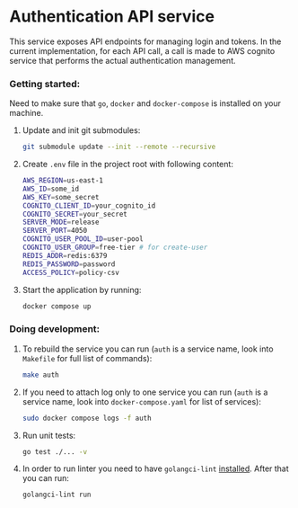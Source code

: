 # Authentication API service

This service exposes API endpoints for managing login and tokens. In the current implementation, for each API call, a call is made to AWS cognito service that performs the actual authentication management.

### Getting started:

Need to make sure that `go`, `docker` and `docker-compose` is installed on your machine.

1. Update and init git submodules:

   ```bash
   git submodule update --init --remote --recursive
   ```

1. Create `.env` file in the project root with following content:

   ```bash
   AWS_REGION=us-east-1
   AWS_ID=some_id
   AWS_KEY=some_secret
   COGNITO_CLIENT_ID=your_cognito_id
   COGNITO_SECRET=your_secret
   SERVER_MODE=release
   SERVER_PORT=4050
   COGNITO_USER_POOL_ID=user-pool
   COGNITO_USER_GROUP=free-tier # for create-user
   REDIS_ADDR=redis:6379
   REDIS_PASSWORD=password
   ACCESS_POLICY=policy-csv
   ```

1. Start the application by running:

   ```bash
   docker compose up
   ```

### Doing development:

1. To rebuild the service you can run (`auth` is a service name, look into `Makefile` for full list of commands):

   ```bash
   make auth
   ```

1. If you need to attach log only to one service you can run (`auth` is a service name, look into `docker-compose.yaml` for list of services):

   ```bash
   sudo docker compose logs -f auth
   ```

1. Run unit tests:

   ```bash
   go test ./... -v
   ```

1. In order to run linter you need to have `golangci-lint` [installed](https://golangci-lint.run/usage/install/). After that you can run:

   ```bash
   golangci-lint run
   ```

